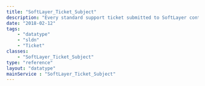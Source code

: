 ```yaml
---
title: "SoftLayer_Ticket_Subject"
description: "Every standard support ticket submitted to SoftLayer contains a relationship to a pre-determined subject which populates that ticket's title. The SoftLayer_Ticket_Subject service retrieves these subjects. These ticket subjects also determine which department a ticket is opened for. "
date: "2018-02-12"
tags:
    - "datatype"
    - "sldn"
    - "Ticket"
classes:
    - "SoftLayer_Ticket_Subject"
type: "reference"
layout: "datatype"
mainService : "SoftLayer_Ticket_Subject"
---
```

